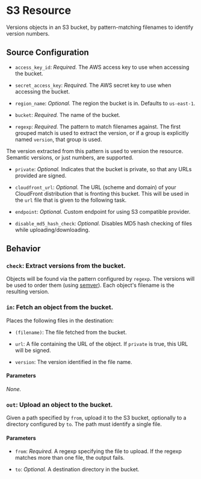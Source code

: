 # S3 Resource

Versions objects in an S3 bucket, by pattern-matching filenames to identify
version numbers.

## Source Configuration

* `access_key_id`: *Required.* The AWS access key to use when accessing the
bucket.

* `secret_access_key`: *Required.* The AWS secret key to use when accessing
the bucket.

* `region_name`: *Optional.* The region the bucket is in. Defaults to
`us-east-1`.

* `bucket`: *Required.* The name of the bucket.

* `regexp`: *Required.* The pattern to match filenames against. The first
grouped match is used to extract the version, or if a group is explicitly
named `version`, that group is used.

 The version extracted from this pattern is used to version the resource.
Semantic versions, or just numbers, are supported.

* `private`: *Optional.* Indicates that the bucket is private, so that any
URLs provided are signed.

* `cloudfront_url`: *Optional.* The URL (scheme and domain) of your CloudFront
distribution that is fronting this bucket. This will be used in the `url` file
that is given to the following task.

* `endpoint`: *Optional.* Custom endpoint for using S3 compatible provider.

* `disable_md5_hash_check`: *Optional.* Disables MD5 hash checking of files while uploading/downloading.

## Behavior

### `check`: Extract versions from the bucket.

Objects will be found via the pattern configured by `regexp`. The versions
will be used to order them (using [semver](http://semver.org/)). Each
object's filename is the resulting version.


### `in`: Fetch an object from the bucket.

Places the following files in the destination:

* `(filename)`: The file fetched from the bucket.

* `url`: A file containing the URL of the object. If `private` is true, this
URL will be signed.

* `version`: The version identified in the file name.

#### Parameters

*None.*


### `out`: Upload an object to the bucket.

Given a path specified by `from`, upload it to the S3 bucket, optionally to
a directory configured by `to`. The path must identify a single file.

#### Parameters

* `from`: *Required.* A regexp specifying the file to upload. If the regexp
matches more than one file, the output fails.

* `to`: *Optional.* A destination directory in the bucket.
